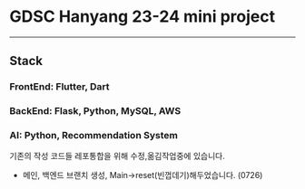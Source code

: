 # GDSC Hanyang 23-24 mini project
---
## Stack
### FrontEnd: Flutter, Dart
### BackEnd: Flask, Python, MySQL, AWS
### AI: Python, Recommendation System

기존의 작성 코드들 레포통합을 위해 수정,옮김작업중에 있습니다.
- 메인, 백엔드 브랜치 생성, Main->reset(빈껍데기)해두었습니다. (0726)